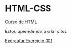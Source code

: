 # HTML-CSS
 Curso de HTML

Estou aprendendo a criar sites

<a href= "https://tflouts.github.io/HTML-CSS/Exerc%C3%ADcio/Ex001/">Exercutar Exercício 001</a>